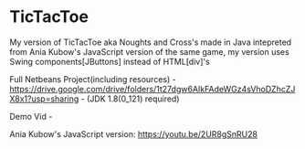 # TicTacToe

My version of TicTacToe aka Noughts and Cross's made in Java intepreted from Ania Kubow's JavaScript version of the same game, my version uses Swing components[JButtons] instead of HTML[div]'s

Full Netbeans Project(including resources) - https://drive.google.com/drive/folders/1t27dgw6AIkFAdeWGz4sVhoDZhcZJX8x1?usp=sharing - (JDK 1.8(0_121) required)

Demo Vid - 

Ania Kubow's JavaScript version: https://youtu.be/2UR8gSnRU28

